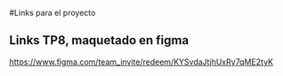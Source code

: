 #Links para el proyecto
## Links TP8, maquetado en figma
https://www.figma.com/team_invite/redeem/KYSvdaJtjhUxRy7qME2tyK
